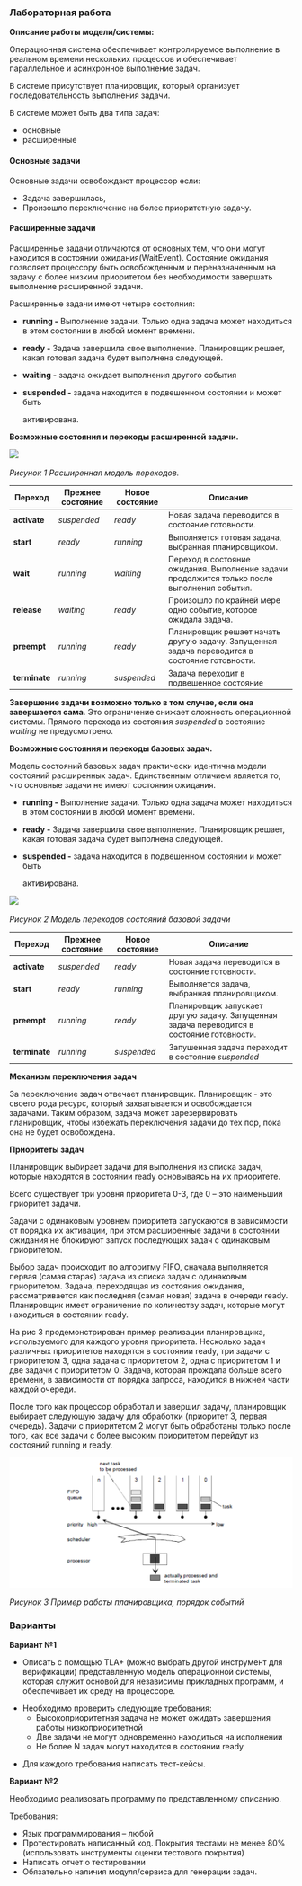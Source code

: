 ﻿### Лабораторная работа 

**Описание работы модели/системы:** 

Операционная система обеспечивает контролируемое выполнение в реальном времени нескольких процессов и обеспечивает параллельное и асинхронное выполнение задач. 

В системе присутствует планировщик, который организует последовательность выполнения задачи. 

В системе может быть два типа задач: 

- основные 
- расширенные 

#### Основные задачи

Основные задачи освобождают процессор если: 

- Задача завершилась, 
- Произошло переключение на более приоритетную задачу. 

#### Расширенные задачи

Расширенные задачи отличаются от основных тем, что они могут находится в состоянии ожидания(WaitEvent). Состояние ожидания позволяет процессору быть освобожденным и переназначенным на задачу с более низким приоритетом без необходимости завершать выполнение расширенной задачи. 

Расширенные задачи имеют четыре состояния: 

- **running -** Выполнение задачи. Только одна задача может находиться в этом состоянии в любой момент времени. 
- **ready -** Задача завершила свое выполнение. Планировщик решает, какая готовая задача будет выполнена следующей. 
- **waiting -** задача ожидает выполнения другого события 
- **suspended  -** задача находится в подвешенном состоянии и может быть 

  активирована. 

**Возможные состояния и переходы расширенной задачи.** 

![](src/main/resources/img1.png)

*Рисунок 1 Расширенная модель переходов.* 



|**Переход** |**Прежнее состояние** |**Новое состояние** |**Описание** |
| - | - | - | - |
|**activate** |*suspended* |*ready* |Новая задача переводится в состояние готовности. |
|**start** |*ready* |*running* |Выполняется готовая задача, выбранная планировщиком. |
|**wait** |*running* |*waiting* |Переход в состояние ожидания. Выполнение задачи продолжится только после выполнения события. |
|**release** |*waiting* |*ready* |Произошло по крайней мере одно событие, которое ожидала задача. |
|**preempt** |*running* |*ready* |Планировщик решает  начать другую задачу. Запущенная задача переводится в состояние готовности. |
|**terminate** |*running* |*suspended* |Задача переходит в подвешенное состояние |

**Завершение задачи возможно только в том случае, если она завершается сама**. Это ограничение снижает сложность операционной системы. Прямого перехода из состояния *suspended* в состояние *waiting* не предусмотрено. 

**Возможные состояния и переходы базовых задач.** 

Модель состояний базовых задач практически идентична модели состояний расширенных задач. Единственным отличием является то, что основные задачи не имеют состояния ожидания. 

- **running -** Выполнение задачи. Только одна задача может находиться в этом состоянии в любой момент времени. 
- **ready -** Задача завершила свое выполнение. Планировщик решает, какая готовая задача будет выполнена следующей. 
- **suspended  -** задача находится в подвешенном состоянии и может быть 

  активирована. 

![](src/main/resources/img2.png)

*Рисунок 2 Модель переходов состояний базовой задачи* 



|**Переход** |**Прежнее состояние** |**Новое состояние** | **Описание**                                                                               |
| - | - | - |--------------------------------------------------------------------------------------------|
|**activate** |*suspended* |*ready* | Новая задача переводится в состояние готовности.                                           |
|**start** |*ready* |*running* | Выполняется задача, выбранная планировщиком.                                               |
|**preempt** |*running* |*ready* | Планировщик запускает другую задачу. Запущенная задача переводится в состояние готовности. |
|**terminate** |*running* |*suspended* | Запушенная задача переходит в состояние *suspended*                                       |

**Механизм переключения задач** 

За переключение задач отвечает планировщик. Планировщик - это своего рода ресурс, который захватывается и освобождается задачами. Таким образом, задача может зарезервировать планировщик, чтобы избежать переключения задачи до тех пор, пока она не будет освобождена. 

**Приоритеты задач** 

Планировщик выбирает задачи для выполнения из списка задач, которые находятся в состоянии ready основываясь на их приоритете. 

Всего существует три уровня приоритета 0-3, где 0 – это наименьший приоритет задачи. 

Задачи с одинаковым уровнем приоритета запускаются в зависимости от порядка их активации, при этом расширенные задачи в состоянии ожидания не блокируют запуск последующих задач с одинаковым приоритетом. 

Выбор задач происходит по алгоритму FIFO, сначала выполняется первая (самая старая) задача из списка задач с одинаковым приоритетом. Задача, переходящая из состояния ожидания, рассматривается как последняя (самая новая) задача в очереди ready. Планировщик имеет ограничение по количеству задач, которые могут находиться в состоянии ready. 

На рис 3 продемонстрирован пример реализации планировщика, используемого для каждого уровня приоритета. Несколько задач различных приоритетов находятся в состоянии ready, три задачи с приоритетом 3, одна задача с приоритетом 2, одна с приоритетом 1 и две задачи с приоритетом 0. Задача, которая прождала больше всего времени, в зависимости от порядка запроса, находится в нижней части каждой очереди. 

После того как процессор обработал и завершил задачу, планировщик выбирает следующую задачу для обработки (приоритет 3, первая очередь). Задачи с приоритетом 2 могут быть обработаны только после того, как все задачи с более высоким приоритетом перейдут из состояний running и ready. 

![](src/main/resources/img3.png)

*Рисунок 3 Пример работы планировщика, порядок событий*

### Варианты

**Вариант №1** 

- Описать с помощью TLA+ (можно выбрать другой инструмент для верификации) представленную модель операционной системы, которая служит основой для независимы прикладных программ, и обеспечивает их среду на процессоре.  

* Необходимо проверить следующие требования:
  * Высокоприоритетная задача не может ожидать завершения работы низкоприоритетной 
  * Две задачи не могут одновременно находиться на исполнении 
  * Не более N задач могут находится в состоянии ready 
- Для каждого требования написать тест-кейсы. 

**Вариант №2** 

Необходимо реализовать программу по представленному описанию. 

Требования: 

- Язык программирования – любой 
- Протестировать написанный код. Покрытия тестами не менее 80% (использовать инструменты оценки тестового покрытия) 
- Написать отчет о тестировании 
- Обязательно наличия модуля/сервиса для генерации задач. 
